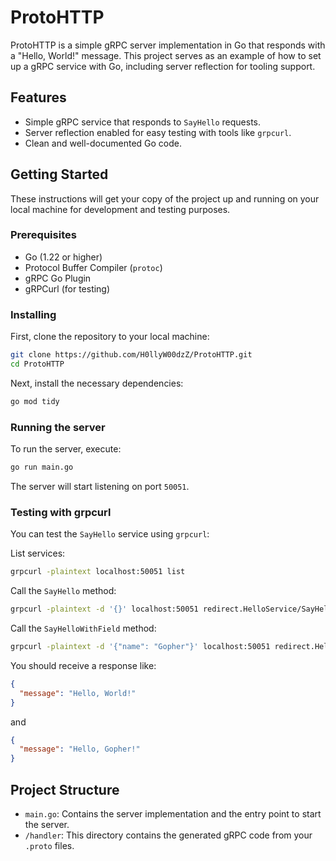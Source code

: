 # ProtoHTTP

ProtoHTTP is a simple gRPC server implementation in Go that responds with a "Hello, World!" message. This project serves as an example of how to set up a gRPC service with Go, including server reflection for tooling support.

## Features

- Simple gRPC service that responds to `SayHello` requests.
- Server reflection enabled for easy testing with tools like `grpcurl`.
- Clean and well-documented Go code.

## Getting Started

These instructions will get your copy of the project up and running on your local machine for development and testing purposes.

### Prerequisites

- Go (1.22 or higher)
- Protocol Buffer Compiler (`protoc`)
- gRPC Go Plugin
- gRPCurl (for testing)

### Installing

First, clone the repository to your local machine:

```sh
git clone https://github.com/H0llyW00dzZ/ProtoHTTP.git
cd ProtoHTTP
```

Next, install the necessary dependencies:

```sh
go mod tidy
```

### Running the server

To run the server, execute:

```sh
go run main.go
```

The server will start listening on port `50051`.

### Testing with grpcurl

You can test the `SayHello` service using `grpcurl`:

List services:

```sh
grpcurl -plaintext localhost:50051 list
```

Call the `SayHello` method:

```sh
grpcurl -plaintext -d '{}' localhost:50051 redirect.HelloService/SayHello
```

Call the `SayHelloWithField` method:

```sh
grpcurl -plaintext -d '{"name": "Gopher"}' localhost:50051 redirect.HelloService/SayHelloWithField
```

You should receive a response like:

```json
{
  "message": "Hello, World!"
}
```

and

```json
{
  "message": "Hello, Gopher!"
}
```

## Project Structure

- `main.go`: Contains the server implementation and the entry point to start the server.
- `/handler`: This directory contains the generated gRPC code from your `.proto` files.
